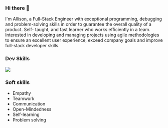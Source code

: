 ### Hi there 👋

   I'm Allison, a Full-Stack Engineer with exceptional programming, debugging and problem-solving skills
   in order to guarantee the overall quality of a product. Self-  taught, and fast learner who works efficiently in a team.
   Interested in developing and managing projects using agile methodologies to ensure an excellent user experience,
   exceed company goals and improve full-stack developer skills.


### Dev Skills

<p>
  <a href="https://skillicons.dev">
    <img src="https://skillicons.dev/icons?i=nodejs,express,ruby,rails,python,django,java,spring,regex,mysql,postgresql,mongodb,firebase,redis,aws,gcp,docker,git,github,javascript,typescript,react,html,css,sass,bootstrap,figma,androidstudio" />
  </a>
</p>


### Soft skills
   - Empathy
   - Teamwork
   - Communication
   - Open-Mindedness
   - Self-learning
   - Problem solving
     

